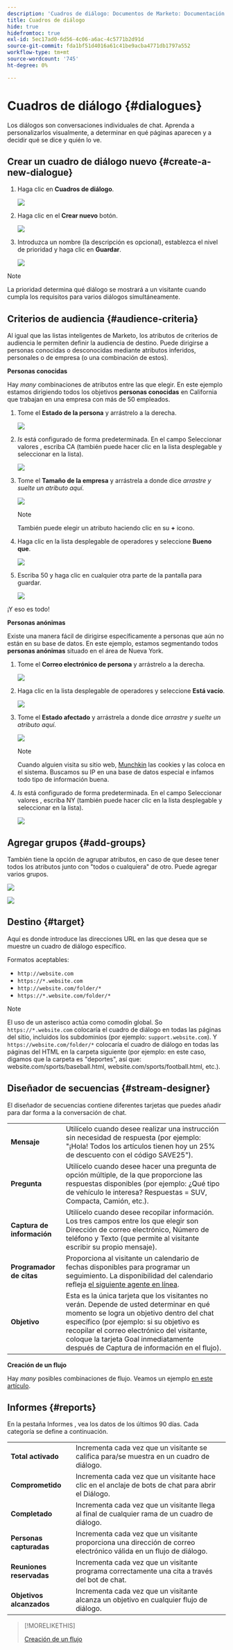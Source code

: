 ```yaml
---
description: 'Cuadros de diálogo: Documentos de Marketo: Documentación del producto'
title: Cuadros de diálogo
hide: true
hidefromtoc: true
exl-id: 5ec17ad0-6d56-4c06-a6ac-4c5771b2d91d
source-git-commit: fda1bf51d4016a61c41be9acba4771db1797a552
workflow-type: tm+mt
source-wordcount: '745'
ht-degree: 0%

---
```


# Cuadros de diálogo {#dialogues}

Los diálogos son conversaciones individuales de chat. Aprenda a personalizarlos visualmente, a determinar en qué páginas aparecen y a decidir qué se dice y quién lo ve.

## Crear un cuadro de diálogo nuevo {#create-a-new-dialogue}

1. Haga clic en **Cuadros de diálogo**.

   ![](assets/dialogues-1.png)

1. Haga clic en el **Crear nuevo** botón.

   ![](assets/dialogues-2.png)

1. Introduzca un nombre (la descripción es opcional), establezca el nivel de prioridad y haga clic en **Guardar**.

   ![](assets/dialogues-3.png)

>[!NOTE]
>
>La prioridad determina qué diálogo se mostrará a un visitante cuando cumpla los requisitos para varios diálogos simultáneamente.

## Criterios de audiencia {#audience-criteria}

Al igual que las listas inteligentes de Marketo, los atributos de criterios de audiencia le permiten definir la audiencia de destino. Puede dirigirse a personas conocidas o desconocidas mediante atributos inferidos, personales o de empresa (o una combinación de estos).

**Personas conocidas**

Hay _many_ combinaciones de atributos entre las que elegir. En este ejemplo estamos dirigiendo todos los objetivos **personas conocidas** en California que trabajan en una empresa con más de 50 empleados.

1. Tome el **Estado de la persona** y arrástrelo a la derecha.

   ![](assets/dialogues-4.png)

1. _Is_ está configurado de forma predeterminada. En el campo Seleccionar valores , escriba CA (también puede hacer clic en la lista desplegable y seleccionar en la lista).

   ![](assets/dialogues-5.png)

1. Tome el **Tamaño de la empresa** y arrástrela a donde dice _arrastre y suelte un atributo aquí_.

   ![](assets/dialogues-6.png)

   >[!NOTE]
   >
   >También puede elegir un atributo haciendo clic en su **+** icono.

1. Haga clic en la lista desplegable de operadores y seleccione **Bueno que**.

   ![](assets/dialogues-7.png)

1. Escriba 50 y haga clic en cualquier otra parte de la pantalla para guardar.

   ![](assets/dialogues-8.png)

¡Y eso es todo!

**Personas anónimas**

Existe una manera fácil de dirigirse específicamente a personas que aún no están en su base de datos. En este ejemplo, estamos segmentando todos **personas anónimas** situado en el área de Nueva York.

1. Tome el **Correo electrónico de persona** y arrástrelo a la derecha.

   ![](assets/dialogues-9.png)

1. Haga clic en la lista desplegable de operadores y seleccione **Está vacío**.

   ![](assets/dialogues-10.png)

1. Tome el **Estado afectado** y arrástrela a donde dice _arrastre y suelte un atributo aquí_.

   ![](assets/dialogues-11.png)

   >[!NOTE]
   >
   >Cuando alguien visita su sitio web, [Munchkin](/help/marketo/product-docs/administration/additional-integrations/add-munchkin-tracking-code-to-your-website.md) las cookies y las coloca en el sistema. Buscamos su IP en una base de datos especial e infamos todo tipo de información buena.

1. _Is_ está configurado de forma predeterminada. En el campo Seleccionar valores , escriba NY (también puede hacer clic en la lista desplegable y seleccionar en la lista).

   ![](assets/dialogues-12.png)

## Agregar grupos {#add-groups}

También tiene la opción de agrupar atributos, en caso de que desee tener todos los atributos junto con &quot;todos o cualquiera&quot; de otro. Puede agregar varios grupos.

![](assets/dialogues-13.png)

![](assets/dialogues-14.png)

## Destino {#target}

Aquí es donde introduce las direcciones URL en las que desea que se muestre un cuadro de diálogo específico.

Formatos aceptables:

* `http://website.com`
* `https://*.website.com`
* `http://website.com/folder/*`
* `https://*.website.com/folder/*`

>[!NOTE]
>
>El uso de un asterisco actúa como comodín global. So `https://*.website.com` colocaría el cuadro de diálogo en todas las páginas del sitio, incluidos los subdominios (por ejemplo: `support.website.com`). Y `https://website.com/folder/*` colocaría el cuadro de diálogo en todas las páginas del HTML en la carpeta siguiente (por ejemplo: en este caso, digamos que la carpeta es &quot;deportes&quot;, así que: website.com/sports/baseball.html, website.com/sports/football.html, etc.).

## Diseñador de secuencias {#stream-designer}

El diseñador de secuencias contiene diferentes tarjetas que puedes añadir para dar forma a la conversación de chat.

<table>
 <tr>
  <td><strong>Mensaje</strong></td>
  <td>Utilícelo cuando desee realizar una instrucción sin necesidad de respuesta (por ejemplo: "¡Hola! Todos los artículos tienen hoy un 25% de descuento con el código SAVE25").
</td>
 </tr>
 <tr>
  <td><strong>Pregunta</strong></td>
  <td>Utilícelo cuando desee hacer una pregunta de opción múltiple, de la que proporcione las respuestas disponibles (por ejemplo: ¿Qué tipo de vehículo le interesa? Respuestas = SUV, Compacta, Camión, etc.).</td>
 </tr>
 <tr>
  <td><strong>Captura de información</strong></td>
  <td>Utilícelo cuando desee recopilar información. Los tres campos entre los que elegir son Dirección de correo electrónico, Número de teléfono y Texto (que permite al visitante escribir su propio mensaje).</td>
 </tr>
 <tr>
  <td><strong>Programador de citas</strong></td>
  <td>Proporciona al visitante un calendario de fechas disponibles para programar un seguimiento. La disponibilidad del calendario refleja <a href="/help/marketo/product-docs/demand-generation/dynamic-chat/dynamic-chat-overview.md#routing">el siguiente agente en línea</a>.</td>
 </tr>
 <tr>
  <td><strong>Objetivo</strong></td>
  <td>Esta es la única tarjeta que los visitantes no verán. Depende de usted determinar en qué momento se logra un objetivo dentro del chat específico (por ejemplo: si su objetivo es recopilar el correo electrónico del visitante, coloque la tarjeta Goal inmediatamente después de Captura de información en el flujo).</td>
 </tr>
</table>

**Creación de un flujo**

Hay _many_ posibles combinaciones de flujo. Veamos un ejemplo [en este artículo](/help/marketo/product-docs/demand-generation/dynamic-chat/create-a-stream.md).

## Informes {#reports}

En la pestaña Informes , vea los datos de los últimos 90 días. Cada categoría se define a continuación.

<table>
 <tr>
  <td><strong>Total activado</strong></td>
  <td>Incrementa cada vez que un visitante se califica para/se muestra en un cuadro de diálogo.
</td>
 </tr>
 <tr>
  <td><strong>Comprometido</strong></td>
  <td>Incrementa cada vez que un visitante hace clic en el anclaje de bots de chat para abrir el Diálogo.</td>
 </tr>
 <tr>
  <td><strong>Completado</strong></td>
  <td>Incrementa cada vez que un visitante llega al final de cualquier rama de un cuadro de diálogo.</td>
 </tr>
 <tr>
  <td><strong>Personas capturadas</strong></td>
  <td>Incrementa cada vez que un visitante proporciona una dirección de correo electrónico válida en un flujo de diálogo.</td>
 </tr>
 <tr>
  <td><strong>Reuniones reservadas</strong></td>
  <td>Incrementa cada vez que un visitante programa correctamente una cita a través del bot de chat.</td>
 </tr>
 <tr>
  <td><strong>Objetivos alcanzados</strong></td>
  <td>Incrementa cada vez que un visitante alcanza un objetivo en cualquier flujo de diálogo.</td>
 </tr>
</table>

>[!MORELIKETHIS]
>
>[Creación de un flujo](/help/marketo/product-docs/demand-generation/dynamic-chat/create-a-stream.md)
